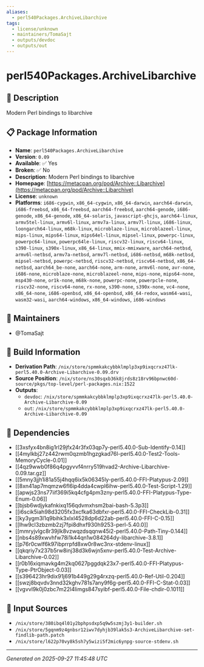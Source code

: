 ```yaml
---
aliases:
  - perl540Packages.ArchiveLibarchive
tags:
  - license/unknown
  - maintainers/TomaSajt
  - outputs/devdoc
  - outputs/out
---
```


# perl540Packages.ArchiveLibarchive

## 📝 Description

Modern Perl bindings to libarchive

## 📋 Package Information

- **Name**: `perl540Packages.ArchiveLibarchive`
- **Version**: `0.09`
- **Available**: ✅ Yes
- **Broken**: ✅ No
- **Description**: Modern Perl bindings to libarchive
- **Homepage**: [https://metacpan.org/pod/Archive::Libarchive](https://metacpan.org/pod/Archive::Libarchive)
- **License**: `unknown`
- **Platforms**: `i686-cygwin`, `x86_64-cygwin`, `x86_64-darwin`, `aarch64-darwin`, `i686-freebsd`, `x86_64-freebsd`, `aarch64-freebsd`, `aarch64-genode`, `i686-genode`, `x86_64-genode`, `x86_64-solaris`, `javascript-ghcjs`, `aarch64-linux`, `armv5tel-linux`, `armv6l-linux`, `armv7a-linux`, `armv7l-linux`, `i686-linux`, `loongarch64-linux`, `m68k-linux`, `microblaze-linux`, `microblazeel-linux`, `mips-linux`, `mips64-linux`, `mips64el-linux`, `mipsel-linux`, `powerpc-linux`, `powerpc64-linux`, `powerpc64le-linux`, `riscv32-linux`, `riscv64-linux`, `s390-linux`, `s390x-linux`, `x86_64-linux`, `mmix-mmixware`, `aarch64-netbsd`, `armv6l-netbsd`, `armv7a-netbsd`, `armv7l-netbsd`, `i686-netbsd`, `m68k-netbsd`, `mipsel-netbsd`, `powerpc-netbsd`, `riscv32-netbsd`, `riscv64-netbsd`, `x86_64-netbsd`, `aarch64_be-none`, `aarch64-none`, `arm-none`, `armv6l-none`, `avr-none`, `i686-none`, `microblaze-none`, `microblazeel-none`, `mips-none`, `mips64-none`, `msp430-none`, `or1k-none`, `m68k-none`, `powerpc-none`, `powerpcle-none`, `riscv32-none`, `riscv64-none`, `rx-none`, `s390-none`, `s390x-none`, `vc4-none`, `x86_64-none`, `i686-openbsd`, `x86_64-openbsd`, `x86_64-redox`, `wasm64-wasi`, `wasm32-wasi`, `aarch64-windows`, `x86_64-windows`, `i686-windows`
## 👥 Maintainers

- @TomaSajt


## 🔧 Build Information

- **Derivation Path**: `/nix/store/spmmkakcybbklmplp3xp9ixqcrxz47lk-perl5.40.0-Archive-Libarchive-0.09.drv`
- **Source Position**: `/nix/store/ns30sqxb36k8jrds8z18rv96bpnwc60d-source/pkgs/top-level/perl-packages.nix:1522`
- **Outputs**:
  - `devdoc`:  `/nix/store/spmmkakcybbklmplp3xp9ixqcrxz47lk-perl5.40.0-Archive-Libarchive-0.09`
  - `out`:  `/nix/store/spmmkakcybbklmplp3xp9ixqcrxz47lk-perl5.40.0-Archive-Libarchive-0.09`

## 🔗 Dependencies

- [[3xsfyx4bn8ig1rl29jfx24r3fx03qp7y-perl5.40.0-Sub-Identify-0.14]]
- [[4mylkbj27z442rwm0qzmb1hgzgkad76l-perl5.40.0-Test2-Tools-MemoryCycle-0.01]]
- [[4qz9wwb0f86q4pgyvvf4nrry519hvad2-Archive-Libarchive-0.09.tar.gz]]
- [[5mny3jjh1i81a55j4hqq6ix5k06345ly-perl5.40.0-FFI-Platypus-2.09]]
- [[8xn41ap7mqmzw6fl6ip4dda4cwpl6ihw-perl5.40.0-Test-Script-1.29]]
- [[apwjs23ns77iif369i5kq4cfg4pm3zny-perl5.40.0-FFI-Platypus-Type-Enum-0.06]]
- [[bjsb6wdjykafnkixq156qdvmxhsm2bai-bash-5.3p3]]
- [[i6scik5iah98d3205fx3xcfka63dbfxr-perl5.40.0-FFI-CheckLib-0.31]]
- [[ky3ygm3l1q9bihk3xlxl4528dp6d22ab-perl5.40.0-FFI-C-0.15]]
- [[lhw9cl3zbzmb2zj7fpi8dhxf930h9253-perl-5.40.0]]
- [[mmryjvlgc8r39jlk8vzwqzdsqqnw45i2-perl5.40.0-Path-Tiny-0.144]]
- [[nbs4s89xwvhfw78i1k44qn1w084264dy-libarchive-3.8.1]]
- [[p76r0cwlf6k97ibprrpfd8xw0r8wc3nx-stdenv-linux]]
- [[qkqriy7x237b5rw8inj38d3k6wjn5xnv-perl5.40.0-Test-Archive-Libarchive-0.02]]
- [[r0b16xiqmavkg4m2kq0627pggdqk23x7-perl5.40.0-FFI-Platypus-Type-PtrObject-0.03]]
- [[s396423hr9dix91j691b449g29g4rxzq-perl5.40.0-Ref-Util-0.204]]
- [[swzj8bqvdv3nnd32kghv781s7any9f6g-perl5.40.0-FFI-C-Stat-0.03]]
- [[vgvvl9k0j0zbc7m22l4limgs847syibf-perl5.40.0-File-chdir-0.1011]]

## 📁 Input Sources

- `/nix/store/380ibq4l01y2bphpsdxp5q9w5szmj3y1-builder.sh`
- `/nix/store/5gqnm9z4gnbsr12iwv7dyhjb39lak5s3-ArchiveLibarchive-set-findlib-path.patch`
- `/nix/store/l622p70vy8k5sh7y5wizi5f2mic6ynpg-source-stdenv.sh`

---
*Generated on 2025-09-27 11:45:48 UTC*
